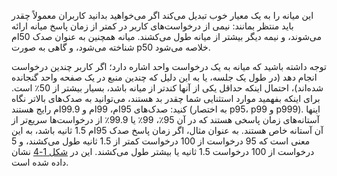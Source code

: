 این میانه را به یک معیار خوب تبدیل می‌کند اگر می‌خواهید بدانید کاربران معمولاً چقدر باید منتظر بمانند: نیمی از درخواست‌های کاربر در کمتر از زمان پاسخ میانه ارائه می‌شوند، و نیمه دیگر بیشتر از میانه طول می‌کشند. میانه همچنین به عنوان صدک 50ام شناخته می‌شود، و گاهی به صورت p50 خلاصه می‌شود.

توجه داشته باشید که میانه به یک درخواست واحد اشاره دارد؛ اگر کاربر چندین درخواست انجام دهد (در طول یک جلسه، یا به این دلیل که چندین منبع در یک صفحه واحد گنجانده شده‌اند)، احتمال اینکه حداقل یکی از آنها کندتر از میانه باشد، بسیار بیشتر از 50٪ است. برای اینکه بفهمید موارد استثنایی شما چقدر بد هستند، می‌توانید به صدک‌های بالاتر نگاه کنید: صدک‌های 95ام، 99ام و 99.9ام رایج هستند (به اختصار p95، p99 و p999). اینها آستانه‌های زمان پاسخی هستند که در آن 95٪، 99٪ یا 99.9٪ از درخواست‌ها سریع‌تر از آن آستانه خاص هستند. به عنوان مثال، اگر زمان پاسخ صدک 95ام 1.5 ثانیه باشد، به این معنی است که 95 درخواست از 100 درخواست کمتر از 1.5 ثانیه طول می‌کشند، و 5 درخواست از 100 درخواست 1.5 ثانیه یا بیشتر طول می‌کشند. این در [شکل 1-4](#fig_lognormal) نشان داده شده است. 